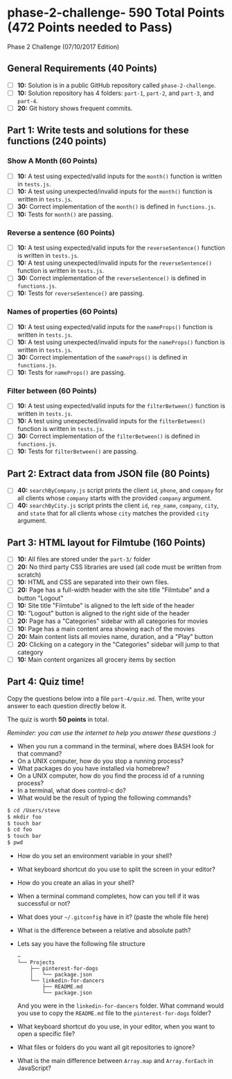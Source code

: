 # phase-2-challenge- 590 Total Points (472 Points needed to Pass)
Phase 2 Challenge (07/10/2017 Edition)

## General Requirements (40 Points)

- [ ] __10:__ Solution is in a public GitHub repository called `phase-2-challenge`.
- [ ] __10:__ Solution repository has 4 folders: `part-1`, `part-2`, and `part-3`, and `part-4`.
- [ ] __20:__ Git history shows frequent commits.

## Part 1: Write tests and solutions for these functions (240 points)
### Show A Month (60 Points)

- [ ] __10:__ A test using expected/valid inputs for the `month()` function is written in `tests.js`.
- [ ] __10:__ A test using unexpected/invalid inputs for the `month()` function is written in `tests.js`.
- [ ] __30:__ Correct implementation of the `month()` is defined in `functions.js`.
- [ ] __10:__ Tests for `month()` are passing.

### Reverse a sentence (60 Points) 

- [ ] __10:__ A test using expected/valid inputs for the `reverseSentence()` function is written in `tests.js`.
- [ ] __10:__ A test using unexpected/invalid inputs for the `reverseSentence()` function is written in `tests.js`.
- [ ] __30:__ Correct implementation of the `reverseSentence()` is defined in `functions.js`.
- [ ] __10:__ Tests for `reverseSentence()` are passing.

### Names of properties (60 Points)

- [ ] __10:__ A test using expected/valid inputs for the `nameProps()` function is written in `tests.js`.
- [ ] __10:__ A test using unexpected/invalid inputs for the `nameProps()` function is written in `tests.js`.
- [ ] __30:__ Correct implementation of the `nameProps()` is defined in `functions.js`.
- [ ] __10:__ Tests for `nameProps()` are passing.

### Filter between (60 Points)

- [ ] __10:__ A test using expected/valid inputs for the `filterBetween()` function is written in `tests.js`.
- [ ] __10:__ A test using unexpected/invalid inputs for the `filterBetween()` function is written in `tests.js`.
- [ ] __30:__ Correct implementation of the `filterBetween()` is defined in `functions.js`.
- [ ] __10:__ Tests for `filterBetween()` are passing.

## Part 2: Extract data from JSON file (80 Points)

- [ ] __40:__ `searchByCompany.js` script prints the client  `id`, `phone`, and `company` for all clients whose `company` starts with the provided `company` argument.
- [ ] __40:__ `searchByCity.js` script prints the client `id`, `rep_name`, `company`, `city`, and `state` that for all clients whose `city` matches the provided `city` argument.

## Part 3: HTML layout for Filmtube  (160 Points)

- [ ] __10:__ All files are stored under the `part-3/` folder
- [ ] __20:__ No third party CSS libraries are used (all code must be written from scratch)
- [ ] __10:__ HTML and CSS are separated into their own files.
- [ ] __20:__ Page has a full-width header with the site title "Filmtube" and a button "Logout"
- [ ] __10:__ Site title "Filmtube" is aligned to the left side of the header
- [ ] __10:__ "Logout" button is aligned to the right side of the header
- [ ] __20:__ Page has a "Categories" sidebar with all categories for movies
- [ ] __10:__ Page has a main content area showing each of the movies
- [ ] __20:__ Main content lists all movies name, duration, and a "Play" button
- [ ] __20:__ Clicking on a category in the "Categories" sidebar will jump to that category
- [ ] __10:__ Main content organizes all grocery items by section

## Part 4: Quiz time!

Copy the questions below into a file `part-4/quiz.md`. Then, write your answer to each question directly below it.

The quiz is worth __50 points__ in total.

_Reminder: you can use the internet to help you answer these questions :)_

- When you run a command in the terminal, where does BASH look for that command?
- On a UNIX computer, how do you stop a running process?
- What packages do you have installed via homebrew?
- On a UNIX computer, how do you find the process id of a running process?
- In a terminal, what does control-c do?
- What would be the result of typing the following commands?
```sh
$ cd /Users/steve
$ mkdir foo
$ touch bar
$ cd foo
$ touch bar
$ pwd
```
- How do you set an environment variable in your shell?
- What keyboard shortcut do you use to split the screen in your editor?
- How do you create an alias in your shell?
- When a terminal command completes, how can you tell if it was successful or not?
- What does your `~/.gitconfig` have in it? (paste the whole file here)
- What is the difference between a relative and absolute path?
- Lets say you have the following file structure

  ```
  ~
  └── Projects
      ├── pinterest-for-dogs
      │   └── package.json
      └── linkedin-for-dancers
          ├── README.md
          └── package.json
  ```

  And you were in the `linkedin-for-dancers` folder. What command would you use to copy the `README.md` file to the `pinterest-for-dogs` folder?

- What keyboard shortcut do you use, in your editor, when you want to open a specific file?
- What files or folders do you want all git repositories to ignore?
- What is the main difference between `Array.map` and `Array.forEach` in JavaScript?